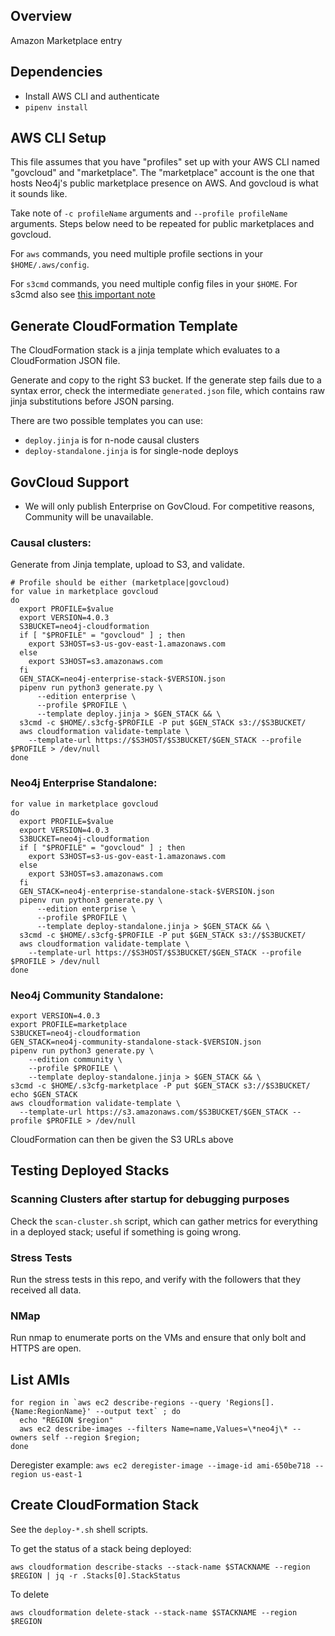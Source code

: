 ## Overview

Amazon Marketplace entry

## Dependencies

* Install AWS CLI and authenticate
* `pipenv install`

## AWS CLI Setup

This file assumes that you have "profiles" set up with your AWS CLI named "govcloud" and
"marketplace".   The "marketplace" account is the one that hosts Neo4j's public marketplace
presence on AWS.  And govcloud is what it sounds like.

Take note of `-c profileName` arguments and `--profile profileName` arguments.   Steps
below need to be repeated for public marketplaces and govcloud.

For `aws` commands, you need multiple profile sections in your `$HOME/.aws/config`.

For `s3cmd` commands, you need multiple config files in your `$HOME`.  For s3cmd also see [this important note](https://stanlemon.net/2013/05/23/s3cmd-and-govcloud/)

## Generate CloudFormation Template

The CloudFormation stack is a jinja template which evaluates to a CloudFormation JSON file.

Generate and copy to the right S3 bucket.  If the generate step fails due to a syntax
error, check the intermediate `generated.json` file, which contains raw jinja substitutions
before JSON parsing.

There are two possible templates you can use:
* `deploy.jinja` is for n-node causal clusters
* `deploy-standalone.jinja` is for single-node deploys

## GovCloud Support

- We will only publish Enterprise on GovCloud.  For competitive reasons, Community will be
unavailable.

### Causal clusters:

Generate from Jinja template, upload to S3, and validate.

```
# Profile should be either (marketplace|govcloud)
for value in marketplace govcloud
do
  export PROFILE=$value
  export VERSION=4.0.3
  S3BUCKET=neo4j-cloudformation
  if [ "$PROFILE" = "govcloud" ] ; then
    export S3HOST=s3-us-gov-east-1.amazonaws.com
  else 
    export S3HOST=s3.amazonaws.com
  fi
  GEN_STACK=neo4j-enterprise-stack-$VERSION.json
  pipenv run python3 generate.py \
      --edition enterprise \
      --profile $PROFILE \
      --template deploy.jinja > $GEN_STACK && \
  s3cmd -c $HOME/.s3cfg-$PROFILE -P put $GEN_STACK s3://$S3BUCKET/
  aws cloudformation validate-template \
    --template-url https://$S3HOST/$S3BUCKET/$GEN_STACK --profile $PROFILE > /dev/null
done
```

### Neo4j Enterprise Standalone:

```
for value in marketplace govcloud
do
  export PROFILE=$value
  export VERSION=4.0.3
  S3BUCKET=neo4j-cloudformation
  if [ "$PROFILE" = "govcloud" ] ; then
    export S3HOST=s3-us-gov-east-1.amazonaws.com
  else 
    export S3HOST=s3.amazonaws.com
  fi
  GEN_STACK=neo4j-enterprise-standalone-stack-$VERSION.json
  pipenv run python3 generate.py \
      --edition enterprise \
      --profile $PROFILE \
      --template deploy-standalone.jinja > $GEN_STACK && \
  s3cmd -c $HOME/.s3cfg-$PROFILE -P put $GEN_STACK s3://$S3BUCKET/
  aws cloudformation validate-template \
    --template-url https://$S3HOST/$S3BUCKET/$GEN_STACK --profile $PROFILE > /dev/null
done
```

### Neo4j Community Standalone:

```
export VERSION=4.0.3
export PROFILE=marketplace
S3BUCKET=neo4j-cloudformation
GEN_STACK=neo4j-community-standalone-stack-$VERSION.json
pipenv run python3 generate.py \
    --edition community \
    --profile $PROFILE \
    --template deploy-standalone.jinja > $GEN_STACK && \
s3cmd -c $HOME/.s3cfg-marketplace -P put $GEN_STACK s3://$S3BUCKET/
echo $GEN_STACK
aws cloudformation validate-template \
  --template-url https://s3.amazonaws.com/$S3BUCKET/$GEN_STACK --profile $PROFILE > /dev/null
```

CloudFormation can then be given the S3 URLs above

## Testing Deployed Stacks

### Scanning Clusters after startup for debugging purposes

Check the `scan-cluster.sh` script, which can gather metrics for everything
in a deployed stack; useful if something is going wrong.

### Stress Tests

Run the stress tests in this repo, and verify with the followers that they
received all data.

### NMap

Run nmap to enumerate ports on the VMs and ensure that only bolt and HTTPS are open.

## List AMIs

```
for region in `aws ec2 describe-regions --query 'Regions[].{Name:RegionName}' --output text` ; do
  echo "REGION $region" 
  aws ec2 describe-images --filters Name=name,Values=\*neo4j\* --owners self --region $region;
done
```

Deregister example: `aws ec2 deregister-image --image-id ami-650be718 --region us-east-1`

## Create CloudFormation Stack

See the `deploy-*.sh` shell scripts.

To get the status of a stack being deployed:

```
aws cloudformation describe-stacks --stack-name $STACKNAME --region $REGION | jq -r .Stacks[0].StackStatus
```

To delete

```
aws cloudformation delete-stack --stack-name $STACKNAME --region $REGION
```